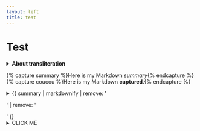 ```yaml
---
layout: left
title: test
---
```


# Test

<details>

<summary>
<strong>About transliteration</strong>
</summary>

<p>
About half of the billions of internet users speak languages written in
non-Latin alphabets, like Russian, Arabic, Persian, Hebrew, Chinese, Korean,
Japanese, **Greek**, Armenian, Georgian, Mongolian, Hindi and Tamil.  Very often,
they haphazardly use the Latin alphabet to write those languages.

```python
class coucou(self):
```
</p>
</details>

{% capture summary %}Here is my Markdown *summary*{% endcapture %}
{% capture coucou %}Here is my Markdown **captured**.{% endcapture %}

<details>
    <summary>{{ summary | markdownify | remove: '<p>' | remove: '</p>' }}</summary>
    {{ coucou | markdownify }}
</details>

<details>
<summary>
CLICK ME
</summary>

<p>
#### yes, even hidden code blocks!
</p>
</details>
